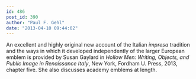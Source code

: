 ```yaml
---
id: 486
post_id: 390
author: "Paul F. Gehl"
date: "2013-04-10 09:44:02"
---
```

An excellent and highly original new account of the Italian *impresa* tradition and the ways in which it developed independently of the larger European emblem is provided by Susan Gaylard in *Hollow Men: Writing, Objects, and Public Image in Renaissance Italy*, New York, Fordham U. Press, 2013, chapter five. She also discusses academy emblems at length.
